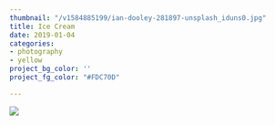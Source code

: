```yaml
---
thumbnail: "/v1584885199/ian-dooley-281897-unsplash_iduns0.jpg"
title: Ice Cream
date: 2019-01-04
categories:
- photography
- yellow
project_bg_color: ''
project_fg_color: "#FDC70D"

---
```

![](https://res.cloudinary.com/peanut-butter-collective/image/upload/v1584885199/ian-dooley-281897-unsplash_iduns0.jpg)
